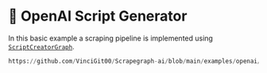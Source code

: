 # 🧐 OpenAI Script Generator

In this basic example a scraping pipeline is implemented using [`ScriptCreatorGraph`](/docs/Graphs/script_creator_graph).

```python reference title="OpenAI Script Generator"
https://github.com/VinciGit00/Scrapegraph-ai/blob/main/examples/openai/script_generator_openai.py
```